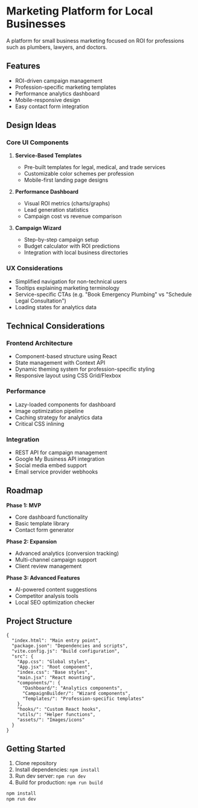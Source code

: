 # Marketing Platform for Local Businesses

A platform for small business marketing focused on ROI for professions such as plumbers, lawyers, and doctors.

## Features

-   ROI-driven campaign management
-   Profession-specific marketing templates
-   Performance analytics dashboard
-   Mobile-responsive design
-   Easy contact form integration

## Design Ideas

### Core UI Components

1. **Service-Based Templates**

    - Pre-built templates for legal, medical, and trade services
    - Customizable color schemes per profession
    - Mobile-first landing page designs

2. **Performance Dashboard**

    - Visual ROI metrics (charts/graphs)
    - Lead generation statistics
    - Campaign cost vs revenue comparison

3. **Campaign Wizard**
    - Step-by-step campaign setup
    - Budget calculator with ROI predictions
    - Integration with local business directories

### UX Considerations

-   Simplified navigation for non-technical users
-   Tooltips explaining marketing terminology
-   Service-specific CTAs (e.g. "Book Emergency Plumbing" vs "Schedule Legal Consultation")
-   Loading states for analytics data

## Technical Considerations

### Frontend Architecture

-   Component-based structure using React
-   State management with Context API
-   Dynamic theming system for profession-specific styling
-   Responsive layout using CSS Grid/Flexbox

### Performance

-   Lazy-loaded components for dashboard
-   Image optimization pipeline
-   Caching strategy for analytics data
-   Critical CSS inlining

### Integration

-   REST API for campaign management
-   Google My Business API integration
-   Social media embed support
-   Email service provider webhooks

## Roadmap

**Phase 1: MVP**

-   Core dashboard functionality
-   Basic template library
-   Contact form generator

**Phase 2: Expansion**

-   Advanced analytics (conversion tracking)
-   Multi-channel campaign support
-   Client review management

**Phase 3: Advanced Features**

-   AI-powered content suggestions
-   Competitor analysis tools
-   Local SEO optimization checker

## Project Structure

```
{
  "index.html": "Main entry point",
  "package.json": "Dependencies and scripts",
  "vite.config.js": "Build configuration",
  "src": {
    "App.css": "Global styles",
    "App.jsx": "Root component",
    "index.css": "Base styles",
    "main.jsx": "React mounting",
    "components/": {
      "Dashboard/": "Analytics components",
      "CampaignBuilder/": "Wizard components",
      "Templates/": "Profession-specific templates"
    },
    "hooks/": "Custom React hooks",
    "utils/": "Helper functions",
    "assets/": "Images/icons"
  }
}
```

## Getting Started

1. Clone repository
2. Install dependencies: `npm install`
3. Run dev server: `npm run dev`
4. Build for production: `npm run build`

```bash
npm install
npm run dev
```
